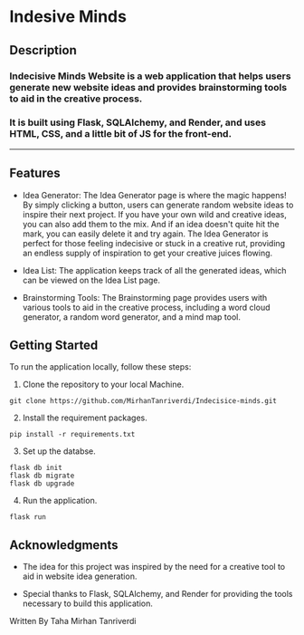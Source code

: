 # Indesive Minds 

## Description
### Indecisive Minds Website is a web application that helps users generate new website ideas and provides brainstorming tools to aid in the creative process. 

### It is built using Flask, SQLAlchemy, and Render, and uses HTML, CSS, and a little bit of JS for the front-end.

---
## Features

* Idea Generator: The Idea Generator page is where the magic happens! By simply clicking a button, users can generate random website ideas to inspire their next project. If you have your own wild and creative ideas, you can also add them to the mix. And if an idea doesn't quite hit the mark, you can easily delete it and try again. The Idea Generator is perfect for those feeling indecisive or stuck in a creative rut, providing an endless supply of inspiration to get your creative juices flowing.


* Idea List: The application keeps track of all the generated ideas, which can be viewed on the Idea List page.

* Brainstorming Tools: The Brainstorming page provides users with various tools to aid in the creative process, including a word cloud generator, a random word generator, and a mind map tool.

## Getting Started

To run the application locally, follow these steps:

1. Clone the repository to your local Machine.

```
git clone https://github.com/MirhanTanriverdi/Indecisice-minds.git
```

2. Install the requirement packages.

```
pip install -r requirements.txt
```

3. Set up the databse.
```
flask db init
flask db migrate
flask db upgrade
```
4. Run the application.
```
flask run
```


## Acknowledgments


* The idea for this project was inspired by the need for a creative tool to aid in website idea generation.

* Special thanks to Flask, SQLAlchemy, and Render for providing the tools necessary to build this application.









Written By Taha Mirhan Tanriverdi